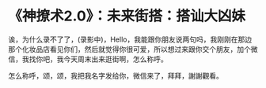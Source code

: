 # 《神撩术2.0》：未来街搭：搭讪大凶妹

诶，为什么录不了了，(录影中)，Hello，我能跟你朋友说两句吗，我刚刚在那边那个化妆品店看见你们，然后就觉得你很可爱，所以想过来跟你交个朋友，加个微信，我找你吧，我今天周末出来逛街啊，怎么称呼。

怎么称呼，颂，颂，我把我名字发给你，微信来了，拜拜，謝謝觀看。